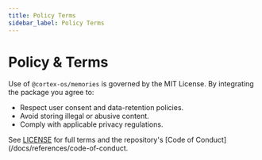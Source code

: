 ```yaml
---
title: Policy Terms
sidebar_label: Policy Terms
---
```


# Policy & Terms

Use of `@cortex-os/memories` is governed by the MIT License. By integrating the package you agree to:
- Respect user consent and data-retention policies.
- Avoid storing illegal or abusive content.
- Comply with applicable privacy regulations.

See [LICENSE](../../../LICENSE) for full terms and the repository's [Code of Conduct](/docs/references/code-of-conduct.
